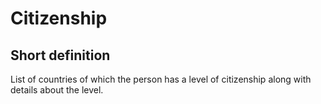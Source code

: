 # Citizenship
## Short definition
List of countries of which the person has a level of citizenship along with details about the level.
